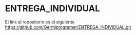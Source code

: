 # ENTREGA_INDIVIDUAL

El link al repositorio es el siguiente https://github.com/Germiprogramer/ENTREGA_INDIVIDUAL.git
